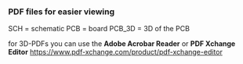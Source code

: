### PDF files for easier viewing

SCH = schematic
PCB = board
PCB_3D = 3D of the PCB

for 3D-PDFs you can use the **Adobe Acrobar Reader**
or **PDF Xchange Editor**
https://www.pdf-xchange.com/product/pdf-xchange-editor
